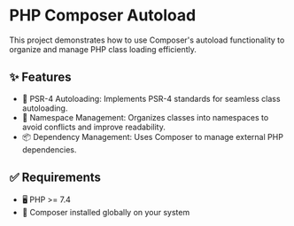 # PHP Composer Autoload
This project demonstrates how to use Composer's autoload functionality to organize and manage PHP class loading efficiently.

## ✨ Features
- 🚀 PSR-4 Autoloading: Implements PSR-4 standards for seamless class autoloading.
- 📂 Namespace Management: Organizes classes into namespaces to avoid conflicts and improve readability.
- 📦 Dependency Management: Uses Composer to manage external PHP dependencies.

## ✅ Requirements
- 🖥️ PHP >= 7.4
- 🧰 Composer installed globally on your system
